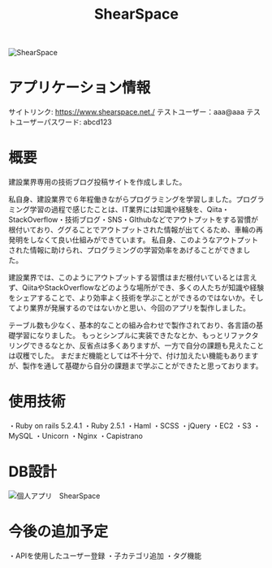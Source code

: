 <h1 align="center">ShearSpace</h1>
</br>

![ShearSpace](https://i.gyazo.com/f17c3b991854b0faf633f733ba9cdca9.png)


# アプリケーション情報
サイトリンク:
<a href="https://www.shearspace.net./" target="'_blank'">https://www.shearspace.net./</a>
テストユーザー：aaa@aaa
テストユーザーパスワード: abcd123    

# 概要
建設業界専用の技術ブログ投稿サイトを作成しました。

私自身、建設業界で６年程働きながらプログラミングを学習しました。プログラミング学習の過程で感じたことは、IT業界には知識や経験を、Qiita・StackOverflow・技術ブログ・SNS・GIthubなどでアウトプットをする習慣が根付いており、ググることでアウトプットされた情報が出てくるため、車輪の再発明をしなくて良い仕組みができています。
私自身、このようなアウトプットされた情報に助けられ、プログラミングの学習効率をあげることができました。

建設業界では、このようにアウトプットする習慣はまだ根付いているとは言えず、QiitaやStackOverflowなどのような場所ができ、多くの人たちが知識や経験をシェアすることで、より効率よく技術を学ぶことができるのではないか。そしてより業界が発展するのではないかと思い、今回のアプリを製作しました。

テーブル数も少なく、基本的なことの組み合わせで製作されており、各言語の基礎学習になりました。
もっとシンプルに実装できたなとか、もっとリファクタリングできるなとか、反省点は多くありますが、一方で自分の課題も見えたことは収穫でした。
まだまだ機能としては不十分で、付け加えたい機能もありますが、製作を通して基礎から自分の課題まで学ぶことができたと思っております。

# 使用技術
・Ruby on rails 5.2.4.1
・Ruby 2.5.1
・Haml
・SCSS
・jQuery
・EC2
・S3
・MySQL
・Unicorn
・Nginx
・Capistrano

# DB設計
![個人アプリ　ShearSpace](https://user-images.githubusercontent.com/57956439/78368926-5fa54b80-75ff-11ea-97eb-b9c42e72f776.png)

# 今後の追加予定
・APIを使用したユーザー登録
・子カテゴリ追加
・タグ機能

​
